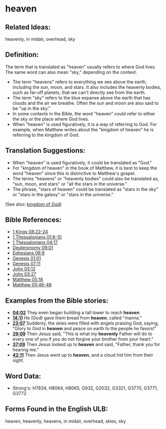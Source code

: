 # heaven

## Related Ideas:

heavenly, in midair, overhead, sky

## Definition:

The term that is translated as "heaven" usually refers to where God lives. The same word can also mean "sky," depending on the context.

* The term "heavens" refers to everything we see above the earth, including the sun, moon, and stars. It also includes the heavenly bodies, such as far-off planets, that we can't directly see from the earth.
* The term "sky" refers to the blue expanse above the earth that has clouds and the air we breathe. Often the sun and moon are also said to be "up in the sky."
* In some contexts in the Bible, the word "heaven" could refer to either the sky or the place where God lives.
* When "heaven" is used figuratively, it is a way of referring to God. For example, when Matthew writes about the "kingdom of heaven" he is referring to the kingdom of God.

## Translation Suggestions:

* When "heaven" is used figuratively, it could be translated as "God."
* For "kingdom of heaven" in the book of Matthew, it is best to keep the word "heaven" since this is distinctive to Matthew's gospel.
* The terms "heavens" or "heavenly bodies" could also be translated as, "sun, moon, and stars" or "all the stars in the universe."
* The phrase, "stars of heaven" could be translated as "stars in the sky" or "stars in the galaxy" or "stars in the universe."

(See also: [kingdom of God](../kt/kingdomofgod.md))

## Bible References:

* [1 Kings 08:22-24](rc://en/tn/help/1ki/08/22)
* [1 Thessalonians 01:8-10](rc://en/tn/help/1th/01/08)
* [1 Thessalonians 04:17](rc://en/tn/help/1th/04/17)
* [Deuteronomy 09:01](rc://en/tn/help/deu/09/01)
* [Ephesians 06:9](rc://en/tn/help/eph/06/09)
* [Genesis 01:01](rc://en/tn/help/gen/01/01)
* [Genesis 07:11](rc://en/tn/help/gen/07/11)
* [John 03:12](rc://en/tn/help/jhn/03/12)
* [John 03:27](rc://en/tn/help/jhn/03/27)
* [Matthew 05:18](rc://en/tn/help/mat/05/18)
* [Matthew 05:46-48](rc://en/tn/help/mat/05/46)

## Examples from the Bible stories:

* __[04:02](rc://en/tn/help/obs/04/02)__ They even began building a tall tower to reach __heaven__.
* __[14:11](rc://en/tn/help/obs/14/11)__ He (God) gave them bread from __heaven__, called "manna."
* __[23:07](rc://en/tn/help/obs/23/07)__ Suddenly, the skies were filled with angels praising God, saying, "Glory to God in __heaven__ and peace on earth to the people he favors!"
* __[29:09](rc://en/tn/help/obs/29/09)__ Then Jesus said, "This is what my __heavenly__ Father will do to every one of you if you do not forgive your brother from your heart."
* __[37:09](rc://en/tn/help/obs/37/09)__ Then Jesus looked up to __heaven__ and said, "Father, thank you for hearing me."
* __[42:11](rc://en/tn/help/obs/42/11)__ Then Jesus went up to __heaven__, and a cloud hid him from their sight.

## Word Data:

* Strong's: H7834, H8064, H8065, G932, G2032, G3321, G3770, G3771, G3772

## Forms Found in the English ULB:

heaven, heavenly, heavens, in midair, overhead, skies, sky
